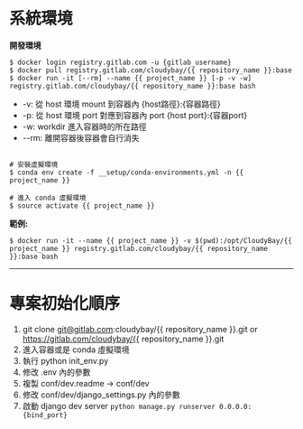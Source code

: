 # 系統環境


**開發環境**
```
$ docker login registry.gitlab.com -u {gitlab_username}
$ docker pull registry.gitlab.com/cloudybay/{{ repository_name }}:base
$ docker run -it [--rm] --name {{ project_name }} [-p -v -w] registry.gitlab.com/cloudybay/{{ repository_name }}:base bash

```

- -v: 從 host 環境 mount 到容器內 {host路徑}:{容器路徑}
- -p: 從 host 環境 port 對應到容器內 port {host port}:{容器port}
- -w: workdir 進入容器時的所在路徑
- --rm: 離開容器後容器會自行消失

```

# 安裝虛擬環境
$ conda env create -f __setup/conda-environments.yml -n {{ project_name }}

# 進入 conda 虛擬環境
$ source activate {{ project_name }}

```

**範例:**
```
$ docker run -it --name {{ project_name }} -v $(pwd):/opt/CloudyBay/{{ project_name }} registry.gitlab.com/cloudybay/{{ repository_name }}:base bash
```
---

# 專案初始化順序

1. git clone git@gitlab.com:cloudybay/{{ repository_name }}.git or https://gitlab.com/cloudybay/{{ repository_name }}.git
2. 進入容器或是 conda 虛擬環境
3. 執行 python init_env.py
4. 修改 .env 內的參數
5. 複製 conf/dev.readme -> conf/dev
6. 修改 conf/dev/django_settings.py 內的參數
7. 啟動 django dev server `python manage.py runserver 0.0.0.0:{bind_port}`
